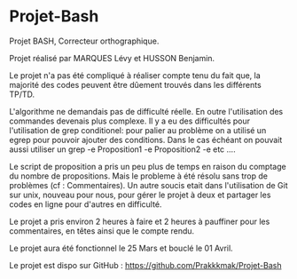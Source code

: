 # Projet-Bash
Projet BASH, Correcteur orthographique. 

Projet réalisé par MARQUES Lévy et HUSSON Benjamin.

Le projet n'a pas été compliqué à réaliser compte tenu du fait que, la majorité des codes peuvent être dûement trouvés dans les différents TP/TD.

L'algorithme ne demandais pas de difficulté réelle. En outre l'utilisation des commandes devenais plus complexe.
Il y a eu des difficultés pour l'utilisation de grep conditionel: pour palier au problème on a utilisé un egrep pour pouvoir ajouter des conditions. Dans le cas échéant on pouvait aussi utiliser un grep -e Proposition1 -e Proposition2 -e etc .... 

Le script de proposition a pris un peu plus de temps en raison du comptage du nombre de propositions. Mais le probleme à été résolu sans trop de problèmes (cf : Commentaires).
Un autre soucis etait dans l'utilisation de Git sur unix, nouveau pour nous, pour gérer le projet à deux et partager les codes en ligne pour d'autres en difficulté. 

Le projet a pris environ 2 heures à faire et 2 heures à pauffiner pour les commentaires,  en têtes ainsi que le compte rendu. 

Le projet aura été fonctionnel le 25 Mars et bouclé le 01 Avril.


Le projet est dispo sur GitHub : https://github.com/Prakkkmak/Projet-Bash
